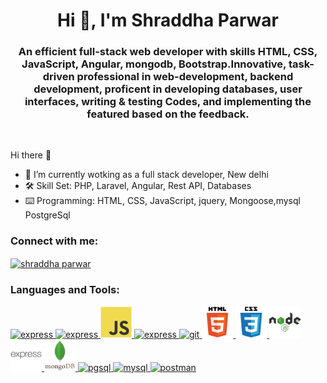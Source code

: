 <h1 align="center">Hi 👋, I'm Shraddha Parwar</h1>
<h3 align="center">An efficient full-stack web developer with skills HTML, CSS, JavaScript, Angular, mongodb, Bootstrap.Innovative, task-driven professional in web-development, backend development, proficent in developing databases, user interfaces, writing & testing Codes, and implementing the featured based on the feedback.</h3>
<br/>
 
Hi there 👋
- 🌱 I’m currently wotking as a full stack developer, New delhi
- 🛠️ Skill Set: PHP, Laravel, Angular, Rest API, Databases
- ⌨️ Programming: HTML, CSS, JavaScript, jquery, Mongoose,mysql PostgreSql
 
 
 
<h3 align="left">Connect with me:</h3>
<p align="left">
<a href="https://in.linkedin.com/in/shraddha-choyal-a94617142" target="blank"><img align="center" src="https://raw.githubusercontent.com/rahuldkjain/github-profile-readme-generator/master/src/images/icons/Social/linked-in-alt.svg" alt="shraddha parwar" height="30" width="40" /></a>
</p>
 
<h3 align="left">Languages and Tools:</h3>
<p align="left"> 
 <a href="https://www.php.net/docs.php" target="_blank" rel="noreferrer"> <img src="https://www.php.net/images/logos/new-php-logo.svg" alt="express" width="70" height="70"/> </a>
 <a href="https://angular.io/docs" target="_blank" rel="noreferrer"> <img src="https://angular.io/assets/images/logos/angularjs/AngularJS-Shield.svg" alt="express" width="50" height="50"/> </a>
 <a href="https://developer.mozilla.org/en-US/docs/Web/JavaScript" target="_blank" rel="noreferrer"> <img src="https://raw.githubusercontent.com/devicons/devicon/master/icons/javascript/javascript-original.svg" alt="javascript" width="50" height="50"/> </a>
 <a href="https://www.tutorialspoint.com/jquery/index.htm" target="_blank" rel="noreferrer"> <img src="https://cdn.iconscout.com/icon/free/png-512/free-jquery-10-1175155.png?f=webp&w=256" alt="express" width="50" height="50"/> </a>
 <a href="https://git-scm.com/" target="_blank" rel="noreferrer"> <img src="https://www.vectorlogo.zone/logos/git-scm/git-scm-icon.svg" alt="git" width="50" height="50"/> </a>
 <a href="https://www.w3.org/html/" target="_blank" rel="noreferrer"> <img src="https://raw.githubusercontent.com/devicons/devicon/master/icons/html5/html5-original-wordmark.svg" alt="html5" width="50" height="50"/> </a> 
 <a href="https://www.w3schools.com/css/" target="_blank" rel="noreferrer"> <img src="https://raw.githubusercontent.com/devicons/devicon/master/icons/css3/css3-original-wordmark.svg" alt="css3" width="50" height="50"/> </a> 
 <a href="https://nodejs.org" target="_blank" rel="noreferrer"> <img src="https://raw.githubusercontent.com/devicons/devicon/master/icons/nodejs/nodejs-original-wordmark.svg" alt="nodejs" width="50" height="50"/> </a>
 <a href="https://expressjs.com" target="_blank" rel="noreferrer"> <img src="https://raw.githubusercontent.com/devicons/devicon/master/icons/express/express-original-wordmark.svg" alt="express" width="50" height="50"/> </a>
<a href="https://www.mongodb.com/" target="_blank" rel="noreferrer"> <img src="https://raw.githubusercontent.com/devicons/devicon/master/icons/mongodb/mongodb-original-wordmark.svg" alt="mongodb" width="50" height="50"/> </a> 
<a href="https://www.postgresql.org/docs/current/index.html" target="_blank" rel="noreferrer"> <img src="https://www.postgresql.org/media/img/about/press/elephant.png" alt="pgsql" width="70" height="70"/> </a>
<a href="https://dev.mysql.com/" target="_blank" rel="noreferrer"> <img src="https://www.svgrepo.com/show/303251/mysql-logo.svg" alt="mysql" width="70" height="70"/> </a>
 <a href="https://postman.com" target="_blank" rel="noreferrer"> <img src="https://www.vectorlogo.zone/logos/getpostman/getpostman-icon.svg" alt="postman" width="50" height="50"/> </a> </p>
</p>
